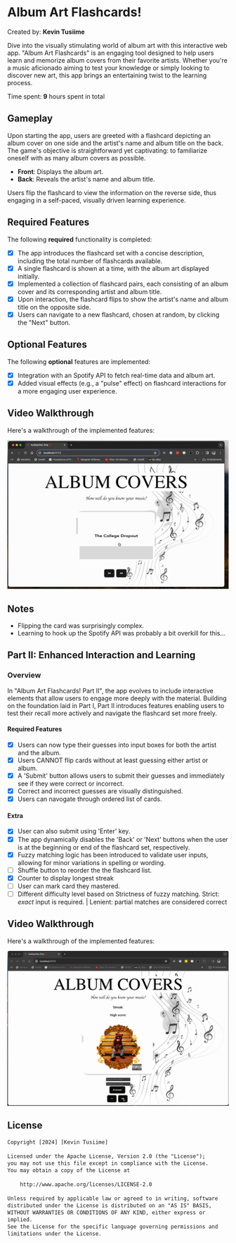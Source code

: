 # Album Art Flashcards!

Created by: **Kevin Tusiime**

Dive into the visually stimulating world of album art with this interactive web app. "Album Art Flashcards" is an engaging tool designed to help users learn and memorize album covers from their favorite artists. Whether you're a music aficionado aiming to test your knowledge or simply looking to discover new art, this app brings an entertaining twist to the learning process.

Time spent: **9** hours spent in total

## Gameplay

Upon starting the app, users are greeted with a flashcard depicting an album cover on one side and the artist's name and album title on the back. The game's objective is straightforward yet captivating: to familiarize oneself with as many album covers as possible.

- **Front**: Displays the album art.
- **Back**: Reveals the artist's name and album title.

Users flip the flashcard to view the information on the reverse side, thus engaging in a self-paced, visually driven learning experience.

## Required Features

The following **required** functionality is completed:

- [x] The app introduces the flashcard set with a concise description, including the total number of flashcards available.
- [x] A single flashcard is shown at a time, with the album art displayed initially.
- [x] Implemented a collection of flashcard pairs, each consisting of an album cover and its corresponding artist and album title.
- [x] Upon interaction, the flashcard flips to show the artist's name and album title on the opposite side.
- [x] Users can navigate to a new flashcard, chosen at random, by clicking the "Next" button.

## Optional Features

The following **optional** features are implemented:

- [x] Integration with an Spotify API to fetch real-time data and album art.
- [x] Added visual effects (e.g., a "pulse" effect) on flashcard interactions for a more engaging user experience.

## Video Walkthrough

Here's a walkthrough of the implemented features:

![Video Walkthrough](flashcards-walkthrough.gif)

## Notes
- Flipping the card was surprisingly complex.
- Learning to hook up the Spotify API was probably a bit overkill for this...


## Part II: Enhanced Interaction and Learning

### Overview
In "Album Art Flashcards! Part II", the app evolves to include interactive elements that allow users to engage more deeply with the material. Building on the foundation laid in Part I, Part II introduces features enabling users to test their recall more actively and navigate the flashcard set more freely.

#### Required Features
- [x] Users can now type their guesses into input boxes for both the artist and the album.
- [x] Users CANNOT flip cards without at least guessing either artist or album. 
- [x] A 'Submit' button allows users to submit their guesses and immediately see if they were correct or incorrect.
- [x] Correct and incorrect guesses are visually distinguished.
- [x] Users can navogate through ordered list of cards. 

#### Extra
- [x] User can also submit using 'Enter' key.
- [x] The app dynamically disables the 'Back' or 'Next' buttons when the user is at the beginning or end of the flashcard set, respectively.
- [x] Fuzzy matching logic has been introduced to validate user inputs, allowing for minor variations in spelling or wording.
- [ ] Shuffle button to reorder the the flashcard list.
- [x] Counter to display longest streak
- [ ] User can mark card they mastered.
- [ ] Different difficulty level based on Strictness of fuzzy matching. Strict: *exact* input is required. | Lenient: partial matches are considered correct

## Video Walkthrough

Here's a walkthrough of the implemented features:

![Video Walkthrough](flashcards-walkthrough-pt2.gif)


## License

```
Copyright [2024] [Kevin Tusiime]

Licensed under the Apache License, Version 2.0 (the "License");
you may not use this file except in compliance with the License.
You may obtain a copy of the License at

    http://www.apache.org/licenses/LICENSE-2.0

Unless required by applicable law or agreed to in writing, software
distributed under the License is distributed on an "AS IS" BASIS,
WITHOUT WARRANTIES OR CONDITIONS OF ANY KIND, either express or implied.
See the License for the specific language governing permissions and
limitations under the License.
```
